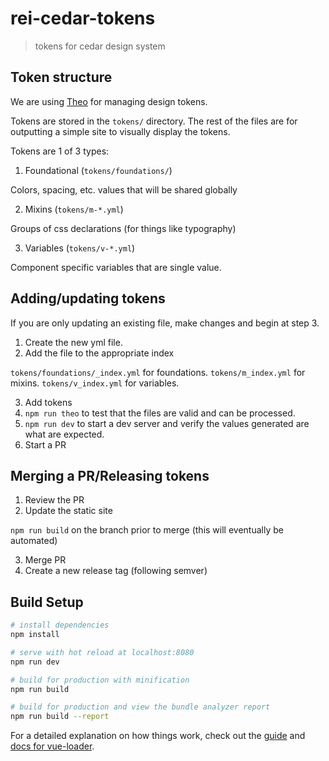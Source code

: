 # rei-cedar-tokens

> tokens for cedar design system

## Token structure

We are using [Theo](https://github.com/salesforce-ux/theo) for managing design tokens.

Tokens are stored in the `tokens/` directory. The rest of the files are for outputting a simple site to visually display the tokens.

Tokens are 1 of 3 types:
1. Foundational (`tokens/foundations/`)

Colors, spacing, etc. values that will be shared globally
  
2. Mixins (`tokens/m-*.yml`)

Groups of css declarations (for things like typography)

3. Variables (`tokens/v-*.yml`)

Component specific variables that are single value.

## Adding/updating tokens

If you are only updating an existing file, make changes and begin at step 3.

1. Create the new yml file.
2. Add the file to the appropriate index

`tokens/foundations/_index.yml` for foundations. `tokens/m_index.yml` for mixins. `tokens/v_index.yml` for variables.

3. Add tokens
4. `npm run theo` to test that the files are valid and can be processed.
5. `npm run dev` to start a dev server and verify the values generated are what are expected.
6. Start a PR

## Merging a PR/Releasing tokens

1. Review the PR
2. Update the static site

`npm run build` on the branch prior to merge (this will eventually be automated)

3. Merge PR
4. Create a new release tag (following semver)

## Build Setup

``` bash
# install dependencies
npm install

# serve with hot reload at localhost:8080
npm run dev

# build for production with minification
npm run build

# build for production and view the bundle analyzer report
npm run build --report
```

For a detailed explanation on how things work, check out the [guide](http://vuejs-templates.github.io/webpack/) and [docs for vue-loader](http://vuejs.github.io/vue-loader).
